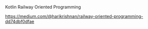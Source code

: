 Kotlin Railway Oriented Programming

https://medium.com/@harikrishnan/railway-oriented-programming-dd74dbf0dfae
